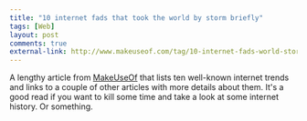 ```yaml
---
title: "10 internet fads that took the world by storm briefly"
tags: [Web]
layout: post
comments: true
external-link: http://www.makeuseof.com/tag/10-internet-fads-world-storm-briefly/
---
```


A lengthy article from [MakeUseOf](http://www.makeuseof.com/ "MakeUseOf") that lists ten well-known internet trends and links to a couple of other articles with more details about them. It's a good read if you want to kill some time and take a look at some internet history. Or something.
